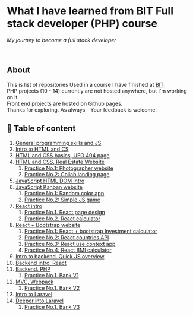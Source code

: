 # What I have learned from BIT Full stack developer (PHP) course

_My journey to become a full stack developer_

<br>

## About

This is list of repositories Used in a course I have finished at [BIT](https://bit.lt/studijos/full-stack-kursai).<br>
PHP projects (10 - 14) currently are not hosted anywhere, but I'm working on it.<br>
Front end projects are hosted on Github pages.<br>
Thanks for exploring. As always - Your feedback is welcome.

## 🧭 Table of content
1. [General programming skills and JS](https://github.com/madrakas/bit_01_Intro_to_programming_and_JS/)
2. [Intro to HTML and CS](https://github.com/madrakas/bit_02_Intro_to_html/)
3. [HTML and CSS basics, UFO 404 page](https://github.com/madrakas/bit_03_html-ufo)
4. [HTML and CSS,  Real Estate Website](https://github.com/madrakas/bit_04_html_real_estate/)
    1. [Practice No.1: Photographer website](https://github.com/madrakas/bit_04_01_homework_photographer)
    2. [Practice No.2: Collab landing page](https://github.com/madrakas/bit_04_01_homework_colab/)
5. [JavaScript HTML DOM intro](https://github.com/madrakas/bit_05_dom_intro)
6. [JavaScript Kanban website](https://github.com/madrakas/bit_06_js-kanban)
    1. [Practice No.1: Random color app](https://github.com/madrakas/bit_06_01_homework_random_color_app)
    2. [Practice No.2: Simple JS game](https://github.com/madrakas/bit_06_02_homework_simple-game/)
7. [React intro](https://github.com/madrakas/bit_07_react_intro)
    1. [Practice No.1. React page design](https://github.com/madrakas/bit_07_01_homework_simple-react-page-design)
    2. [Practice No.2. React calculator](https://github.com/madrakas/bit_07_02_homework_calculator)
8. [React + Bootstrap website](https://github.com/madrakas/bit_08_bootstrap-site/)
    1. [Practice No.1: React + bootstrap Investment calculator](https://github.com/madrakas/bit_08_01_hw_react_bootstrap_invest_calc/)
    2. [Practice No.2: React countries API](https://github.com/madrakas/bit_08_02_hw_react_countries)
    3. [Practice No.3: React use context app](https://github.com/madrakas/bit_08_03_hw_react-usecontext-app)
    4. [Practice No.4: React BMI calculator](https://github.com/madrakas/bit_08_04_hw_react_bmi_calculator)
9. [Intro to backend. Quick JS overview](https://github.com/madrakas/bit_09_backend-intro/)
10. [Backend intro. React](https://github.com/madrakas/bit_10_backend_intro_react)
11. [Backend. PHP](https://github.com/madrakas/bit_11_backend_php/)
    1. [Practice No.1. Bank V1](https://github.com/madrakas/bit_11_01_hw_bank_v1)
12. [MVC, Webpack](https://github.com/madrakas/bit_12_webmix_oop_php)
    1. [Practice No.1. Bank V2](https://github.com/madrakas/bit_12_01_hw_bank_v2_mvc_webmix/)
13. [Intro to Laravel](https://github.com/madrakas/bit_13_intro_to_laravel)
14. [Deeper into Laravel](https://github.com/madrakas/bit_14_deeper_into_laravel) 
    1. [Practice No.1. Bank V3]()

